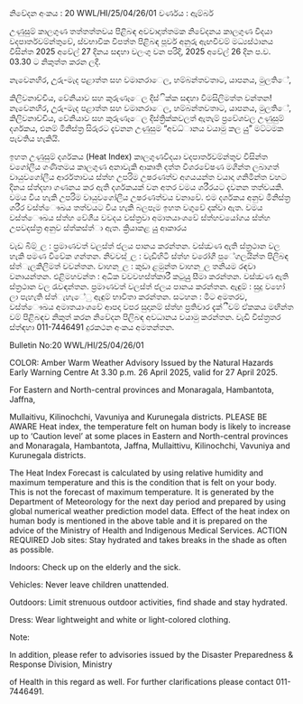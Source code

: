නිවේදන අංකය : 20 WWL/HI/25/04/26/01 වර්ණය : ඇම්බර්

උණුසුම් කාලගුණ තත්තත්තවය පිළිබඳ අවවාදාත්තමක නිවේදනය කාලගුණ විදයා වදපාර්තවම්න්තුවේ, ස්වභාවික විපත්ත පිළිබඳ පූර්ව අනුරු ඇඟවීවම් මධ්‍යස්ථානය විසින්ත 2025 අවේල් 27 දිනය සඳහා වලංගු වන පරිදි, 2025 අවේල් 26 දින ප.ව. 03.30 ට නිකුත්ත කරන ලදී.

නැවෙනහිර, උුරු-මැද පළාත්ත සහ වමානරාෙල, හම්බන්තවතාට, යාපනය, මුලතිේ,

කිලිවනාච්චිය, වේනියාව සහ කුරුණෑෙල දිස්ික්ක සඳහා විමසිලිමත්ත වන්තන! නැවෙනහිර, උුරු-මැද පළාත්ත සහ වමානරාෙල, හම්බන්තවතාට, යාපනය, මුලතිේ, කිලිවනාච්චිය, වේනියාව සහ කුරුණෑෙල දිස්ත්‍රික්කවලත් ඇතැම් ප්‍රවේශවල උණුසුම් දර්ශකය, එනම් මිනිස්ත්‍ර සිරුරට දැවනන උණුසුම “අවධ්‍ානය වයාමු කල යුු” මට්ටමක පැවතිය හැකියි.

ඉහත උණුසුම් දර්ශකය (Heat Index) කාලගුණවිදයා වදපාර්තවම්න්තුව විසින්ත වගෝලීය ගණිතමය කාලගුණ අනාවැකි ආකෘති දත්ත විශරවේෂණ මගින්ත ලබාගත් වායුවගෝලීය ආර්රතාවය ස්ත්‍හ උපරිම උෂරණත්ව අගයයන්ත වයාදා ගනිමින්ත වහට දිනය ස්ත්‍දහා ගණනය කර ඇති දර්ශකයක් වන අතර වමය ශරීරයට දැවනන තත්වයකි. වමය විය හැකි උපරිම වායුවගෝලීය උෂරණත්වය වනාවේ. එම දර්ශකය අනුව මිනිස්ත්‍ර ශරීර වස්ත්‍ෞඛය තත්වයට විය හැකි බලපෑම ඉහත වගුවේ දක්වා ඇත. වමය වස්ත්‍ෞඛය ස්ත්‍හ වේශීය වවදය වස්ත්‍රවා අමාතයාංශවේ ස්ත්‍හවයෝගය ස්ත්‍හ උපවදස්ත්‍ර අනුව ස්ත්‍කස්ත්‍ා ඇත. ක්‍රියාකළ යුු ආකාරය

වැඩ බිම් ුල : ප්‍රමාණවත් වලස්ත්‍ ජලය පානය කරන්තන. වස්ත්‍වණ ඇති ස්ත්‍රථාන වල හැකි පමණ විවේක ගන්තන. නිවවස් ුල : වැඩිහිටි ස්ත්‍හ වරෝගී පුේගලයින්ත පිලිබඳ ස්ත්‍ැලකිලිමත් වවන්තන. වාහන ුල : කුඩා ළමුන්ත වාහන ුල තනියම රඳවා වනායන්තන. එළිමහවන්ත : අධික වවවහස්ත්‍කාරී කටුයුු සීමා කරන්තන. වස්ත්‍වණ ඇති ස්ත්‍රථාන වල රැවඳන්තන. ප්‍රමාණවත් වලස්ත්‍ ජලය පානය කරන්තන. ඇඳුම් : සුදු වහෝ ලා පැහැති ස්ත්‍ැහැේු ඇඳුම් භාවිතා කරන්තන. සටහන : මීට අමතරව, වස්ත්‍ෞඛය අමාතයාංශවේ ආපදා වපර සුදානම් ස්ත්‍හ ප්‍රතිචාර දැක්ීවම් ඒකකය මඟින්ත වම් පිළිබඳව නිකුත් කරන නිවේදන පිලිබඳ අවධානය වයාමු කරන්තන. වැඩි විස්ත්‍රතර ස්ත්‍ඳහා 011-7446491 දුරකථන අංකය අමතන්තන.

Bulletin No:20 WWL/HI/25/04/26/01

COLOR: Amber Warm Weather Advisory Issued by the Natural Hazards Early Warning Centre At 3.30 p.m. 26 April 2025, valid for 27 April 2025.

For Eastern and North-central provinces and Monaragala, Hambantota, Jaffna,

Mullaitivu, Kilinochchi, Vavuniya and Kurunegala districts. PLEASE BE AWARE Heat index, the temperature felt on human body is likely to increase up to ‘Caution level’ at some places in Eastern and North-central provinces and Monaragala, Hambantota, Jaffna, Mullaittivu, Kilinochchi, Vavuniya and Kurunegala districts.

The Heat Index Forecast is calculated by using relative humidity and maximum temperature and this is the condition that is felt on your body. This is not the forecast of maximum temperature. It is generated by the Department of Meteorology for the next day period and prepared by using global numerical weather prediction model data. Effect of the heat index on human body is mentioned in the above table and it is prepared on the advice of the Ministry of Health and Indigenous Medical Services. ACTION REQUIRED Job sites: Stay hydrated and takes breaks in the shade as often as possible.

Indoors: Check up on the elderly and the sick.

Vehicles: Never leave children unattended.

Outdoors: Limit strenuous outdoor activities, find shade and stay hydrated.

Dress: Wear lightweight and white or light-colored clothing.

Note:

In addition, please refer to advisories issued by the Disaster Preparedness & Response Division, Ministry

of Health in this regard as well. For further clarifications please contact 011-7446491.